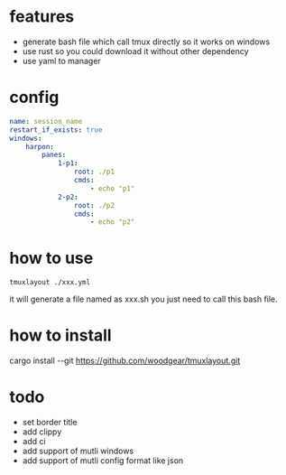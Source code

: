 # features
* generate bash file which call tmux directly so it works on windows
* use rust so you could download it without other dependency
* use yaml to manager

# config
```yml
name: session_name
restart_if_exists: true
windows:
    harpon:
        panes:
            1-p1:
                root: ./p1
                cmds:
                    - echo "p1"
            2-p2:
                root: ./p2
                cmds:
                    - echo "p2"
```
# how to use
```
tmuxlayout ./xxx.yml
```
it will generate a file named as xxx.sh you just need to call this bash file.
# how to install
cargo install --git https://github.com/woodgear/tmuxlayout.git

# todo
* set border title
* add clippy
* add ci
* add support of mutli windows
* add support of mutli config format like json